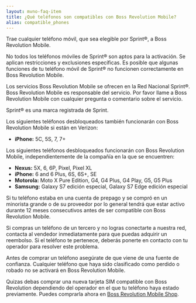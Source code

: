 ```yaml
---
layout: mvno-faq-item
title: ¿Qué teléfonos son compatibles con Boss Revolution Mobile?
alias: compatible_phones
---
```


Trae cualquier teléfono móvil, que sea elegible por Sprint®,  a Boss Revolution Mobile.

No todos los teléfonos móviles de Sprint® son aptos para la activación. Se aplican restricciones y exclusiones específicas. Es posible que algunas funciones de tu teléfono móvil de Sprint® no funcionen correctamente en Boss Revolution Mobile.

Los servicios Boss Revolution Mobile se ofrecen en la Red Nacional Sprint®. Boss Revolution Mobile es responsable del servicio. Por favor llame a Boss Revolution Mobile con cualquier pregunta o comentario sobre el servicio.

Sprint® es una marca registrada de Sprint.

Los siguientes teléfonos desbloqueados también funcionarán con Boss Revolution Mobile si están en Verizon:

* **iPhone:** 5C, 5S, 7, 7+

Los siguientes teléfonos desbloqueados funcionarán con Boss Revolution Mobile, independientemente de la compañía en la que se encuentren:

* **Nexus:** 5X, 6, 6P, Pixel, Pixel XL
* **iPhone:** 6 and 6 Plus, 6S, 6S+, SE
* **Motorola:** Moto X Pure Edition, G4, G4 Plus, G4 Play, G5, G5 Plus
* **Samsung:** Galaxy S7 edición especial, Galaxy S7 Edge edición especial

Si tu teléfono estaba en una cuenta de prepago y se compró en un minorista grande o de su proveedor por lo general tendrá que estar activo durante 12 meses consecutivos antes de ser compatible con Boss Revolution Mobile.

Si compras un teléfono de un tercero y no logras conectarte a nuestra red, contacta al vendedor inmediatamente para que puedas adquirir un reembolso.
Si el teléfono te pertenece, deberás ponerte en contacto con tu operador para resolver este problema.

Antes de comprar un teléfono asegúrate de que viene de una fuente de confianza. Cualquier teléfono que haya sido clasificado como perdido o robado no se activará en Boss Revolution Mobile.

Quizas debas comprar una nueva tarjeta SIM compatible con Boss Revolution dependiendo del operador en el que tu teléfono haya estado previamente. Puedes comprarla ahora en <a href="http://mobilestore.mvnodepot.com/phones" target="_blank">Boss Revolution Mobile Shop</a>.
